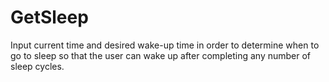 # GetSleep
Input current time and desired wake-up time in order to determine when to go to sleep so that the user can wake up after completing any number of sleep cycles.
